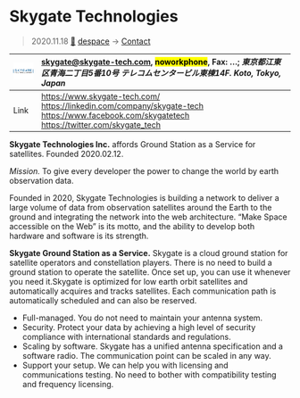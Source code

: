 # Skygate Technologies
> 2020.11.18 [🚀](../index/index.md) [despace](index.md) → [Contact](contact.md)

|[![](f/contact/s/skygate_tech_logo1_thumb.png)](f/contact/s/skygate_tech_logo1.png)|<skygate@skygate-tech.com>, <mark>noworkphone</mark>, Fax: …; *東京都江東区青海二丁目5番10号 テレコムセンタービル東棟14F. Koto, Tokyo, Japan*|
|:--|:--|
|Link|<https://www.skygate-tech.com/><br> <https://linkedin.com/company/skygate-tech><br> <https://www.facebook.com/skygatetech><br> <https://twitter.com/skygate_tech>|

**Skygate Technologies Inc.** affords Ground Station as a Service for satellites. Founded 2020.02.12.

*Mission.* To give every developer the power to change the world by earth observation data.

Founded in 2020, Skygate Technologies is building a network to deliver a large volume of data from observation satellites around the Earth to the ground and integrating the network into the web architecture. “Make Space accessible on the Web” is its motto, and the ability to develop both hardware and software is its strength.

**Skygate Ground Station as a Service.** Skygate is a cloud ground station for satellite operators and constellation players. There is no need to build a ground station to operate the satellite. Once set up, you can use it whenever you need it.Skygate is optimized for low earth orbit satellites and automatically acquires and tracks satellites. Each communication path is automatically scheduled and can also be reserved.

   - Full-managed. You do not need to maintain your antenna system.
   - Security. Protect your data by achieving a high level of security compliance with international standards and regulations.
   - Scaling by software. Skygate has a unified antenna specification and a software radio. The communication point can be scaled in any way.
   - Support your setup. We can help you with licensing and communications testing. No need to bother with compatibility testing and frequency licensing.

<p style="page-break-after:always"> </p>

